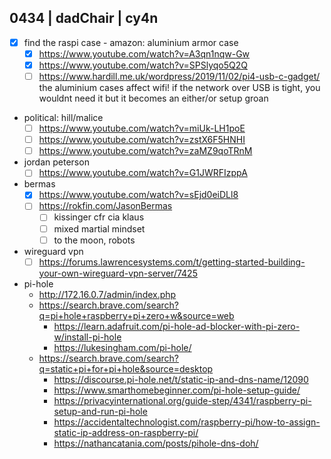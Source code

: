 ## 0434 | dadChair | cy4n

- [x] find the raspi case - amazon: aluminium armor case
	- [x] https://www.youtube.com/watch?v=A3qn1nqw-Gw
	- [x] https://www.youtube.com/watch?v=SPSlyqo5Q2Q
	- [ ] https://www.hardill.me.uk/wordpress/2019/11/02/pi4-usb-c-gadget/
	the aluminium cases affect wifi!
	if the network over USB is tight, you wouldnt need it
	but it becomes an either/or setup
	groan

- political: hill/malice
	- [ ] https://www.youtube.com/watch?v=miUk-LH1poE
	- [ ] https://www.youtube.com/watch?v=zstX6F5HNHI
	- [ ] https://www.youtube.com/watch?v=zaMZ9qoTRnM

- jordan peterson
	- [ ] https://www.youtube.com/watch?v=G1JWRFIzppA

- bermas
	- [x] https://www.youtube.com/watch?v=sEjd0eiDLl8
	- [ ] https://rokfin.com/JasonBermas
		- [ ] kissinger cfr cia klaus
		- [ ] mixed martial mindset
		- [ ] to the moon, robots

- wireguard vpn
	- [ ] https://forums.lawrencesystems.com/t/getting-started-building-your-own-wireguard-vpn-server/7425

- pi-hole
	- http://172.16.0.7/admin/index.php
	- https://search.brave.com/search?q=pi+hole+raspberry+pi+zero+w&source=web
		- https://learn.adafruit.com/pi-hole-ad-blocker-with-pi-zero-w/install-pi-hole
		- https://lukesingham.com/pi-hole/
	- https://search.brave.com/search?q=static+pi+for+pi+hole&source=desktop
		- https://discourse.pi-hole.net/t/static-ip-and-dns-name/12090
		- https://www.smarthomebeginner.com/pi-hole-setup-guide/
		- https://privacyinternational.org/guide-step/4341/raspberry-pi-setup-and-run-pi-hole
		- https://accidentaltechnologist.com/raspberry-pi/how-to-assign-static-ip-address-on-raspberry-pi/
		- https://nathancatania.com/posts/pihole-dns-doh/
























